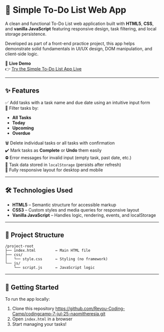 # 📝 Simple To-Do List Web App

A clean and functional To-Do List web application built with **HTML5**, **CSS**, and **vanilla JavaScript** featuring responsive design, task filtering, and local storage persistence.

Developed as part of a front-end practice project, this app helps demonstrate solid fundamentals in UI/UX design, DOM manipulation, and client-side logic.

🔗 **Live Demo**  
👉 [Try the Simple To-Do List App Live](https://revou-coding-camp.github.io/codingcamp-7-jul-25-naomitheresia/)

---

## ✨ Features

✅ Add tasks with a task name and due date using an intuitive input form  
📆 Filter tasks by:

- **All Tasks**
- **Today**
- **Upcoming**
- **Overdue**

🗑️ Delete individual tasks or all tasks with confirmation  
✔️ Mark tasks as **Complete** or **Undo** them easily  
⛔ Error messages for invalid input (empty task, past date, etc.)  
💾 Task data stored in `localStorage` (persists after refresh)  
📱 Fully responsive layout for desktop and mobile

---

## 🛠️ Technologies Used

- **HTML5** – Semantic structure for accessible markup
- **CSS3** – Custom styles and media queries for responsive layout
- **Vanilla JavaScript** – Handles logic, rendering, events, and localStorage

---

## 📂 Project Structure

```
/project-root
├── index.html         ← Main HTML file
├── css/
│   └── style.css      ← Styling (no framework)
└── js/
    └── script.js      ← JavaScript logic
```

---

## 🚀 Getting Started

To run the app locally:

1. Clone this repository
   https://github.com/Revou-Coding-Camp/codingcamp-7-jul-25-naomitheresia.git
2. Open `index.html` in a browser
3. Start managing your tasks!
